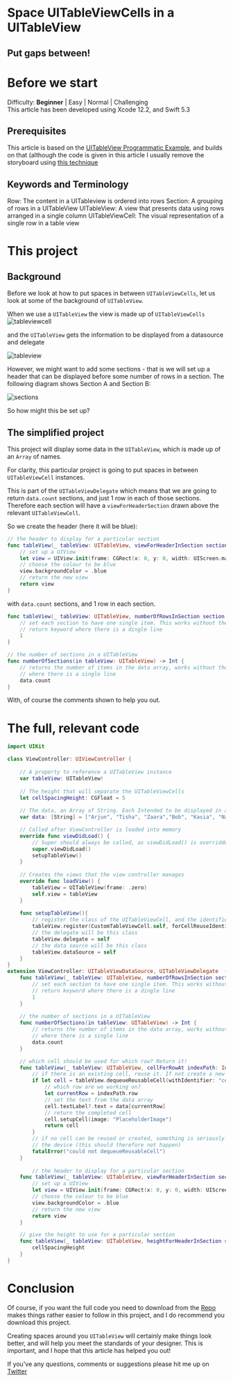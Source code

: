 # Space UITableViewCells in a UITableView
## Put gaps between!

# Before we start
Difficulty: **Beginner** | Easy | Normal | Challenging<br>
This article has been developed using Xcode 12.2, and Swift 5.3

## Prerequisites
This article is based on the [UITableView Programmatic Example](https://stevenpcurtis.medium.com/the-programmatic-uitableview-example-e6936d5557af), and builds on that (although the code is given in this article
I usually remove the storyboard using [this technique](https://medium.com/@stevenpcurtis.sc/avoid-storyboards-in-your-apps-8e726df43d2e)

## Keywords and Terminology
Row: The content in a UITableview is ordered into rows
Section: A grouping of rows in a UITableView
UITableView: A view that presents data using rows arranged in a single column
UITableViewCell: The visual representation of a single row in a table view

# This project
## Background
Before we look at how to put spaces in between `UITableViewCells`, let us look at some of the background of `UITableView`.

When we use a `UITableView` the view is made up of `UITableViewCells` 
![tableviewcell](Images/tableviewcell.png)<br>

and the `UITableView` gets the information to be displayed from a datasource and delegate

![tableview](Images/tableview.png)<br>

However, we might want to add some sections - that is we will set up a header that can be displayed before some number of rows in a section. The following diagram shows Section A and Section B:

![sections](Images/sections.png)<br>

So how might this be set up?

## The simplified project
This project will display some data in the `UITableView`, which is made up of an `Array` of names. 

For clarity, this particular project is going to put spaces in between `UITableViewCell` instances.

This is part of the `UITableViewDelegate` which means that we are going to return `data.count` sections, and just 1 row in each of those sections. Therefore each section will have a `viewForHeaderSection` drawn above the relevant `UITableViewCell`.

So we create the header (here it will be blue):

```swift
// the header to display for a particular section
func tableView(_ tableView: UITableView, viewForHeaderInSection section: Int) -> UIView? {
    // set up a UIView
    let view = UIView.init(frame: CGRect(x: 0, y: 0, width: UIScreen.main.bounds.width, height: 44))
    // choose the colour to be blue
    view.backgroundColor = .blue
    // return the new view
    return view
}
```

with `data.count` sections, and 1 row in each section.

```swift
func tableView(_ tableView: UITableView, numberOfRowsInSection section: Int) -> Int {
    // set each section to have one single item. This works without the
    // return keyword where there is a dingle line
    1
}

// the number of sections in a UITableView
func numberOfSections(in tableView: UITableView) -> Int {
    // returns the number of items in the data array, works without the return keyword
    // where there is a single line
    data.count
}
```

With, of course the comments shown to help you out.

# The full, relevant code

```swift
import UIKit

class ViewController: UIViewController {
    
    // A property to reference a UITableView instance
    var tableView: UITableView!
    
    // The height that will separate the UITableViewCells
    let cellSpacingHeight: CGFloat = 5
    
    // The data, an Array of String. Each Intended to be displayed in a single TableViewCell
    var data: [String] = ["Arjun", "Tisha", "Zaara","Bob", "Kasia", "Natalia", "Colin", "Noah", "Liya", "Sergey"]

    // Called after ViewController is loaded into memory
    override func viewDidLoad() {
        // Super should always be called, as viewDidLoad() is overridden
        super.viewDidLoad()
        setupTableView()
    }
    
    // Creates the views that the view controller manages
    override func loadView() {
        tableView = UITableView(frame: .zero)
        self.view = tableView
    }
    
    func setupTableView(){
        // register the class of the UITableViewCell, and the identifier for reuse
        tableView.register(CustomTableViewCell.self, forCellReuseIdentifier: "cell")
        // the delegate will be this class
        tableView.delegate = self
        // the data source will be this class
        tableView.dataSource = self
    }
}
extension ViewController: UITableViewDataSource, UITableViewDelegate  {
    func tableView(_ tableView: UITableView, numberOfRowsInSection section: Int) -> Int {
        // set each section to have one single item. This works without the
        // return keyword where there is a dingle line
        1
    }
    
    // the number of sections in a UITableView
    func numberOfSections(in tableView: UITableView) -> Int {
        // returns the number of items in the data array, works without the return keyword
        // where there is a single line
        data.count
    }

    // which cell should be used for which row? Return it!
    func tableView(_ tableView: UITableView, cellForRowAt indexPath: IndexPath) -> UITableViewCell {
        // if there is an existing cell, reuse it. If not create a new cell
        if let cell = tableView.dequeueReusableCell(withIdentifier: "cell", for: indexPath) as? CustomTableViewCell {
            // which row are we working on?
            let currentRow = indexPath.row
            // set the text from the data array
            cell.textLabel?.text = data[currentRow]
            // return the completed cell
            cell.setupCell(image: "PlaceholderImage")
            return cell
        }
        // if no cell can be reused or created, something is seriously wrong so crash
        // the device (this should therefore not happen)
        fatalError("could not dequeueReusableCell")
    }
    
        // the header to display for a particular section
    func tableView(_ tableView: UITableView, viewForHeaderInSection section: Int) -> UIView? {
        // set up a UIView
        let view = UIView.init(frame: CGRect(x: 0, y: 0, width: UIScreen.main.bounds.width, height: 44))
        // choose the colour to be blue
        view.backgroundColor = .blue
        // return the new view
        return view
    }

    // give the height to use for a particular section
    func tableView(_ tableView: UITableView, heightForHeaderInSection section: Int) -> CGFloat {
        cellSpacingHeight
    }
}
```

# Conclusion
Of course, if you want the full code you need to download from the [Repo](https://github.com/stevencurtis/SwiftCoding/tree/master/SpaceUITableViewCells) makes things rather easier to follow in this project, and I do recommend you download this project.

Creating spaces around you `UITableView` will certainly make things look better, and will help you meet the standards of your designer. This is important, and I hope that this article has helped you out!

If you've any questions, comments or suggestions please hit me up on [Twitter](https://twitter.com/stevenpcurtis) 
